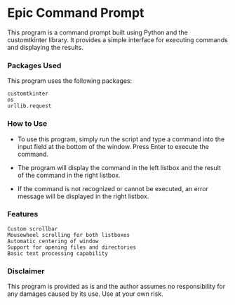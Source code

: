 # Epic Command Prompt
This program is a command prompt built using Python and the customtkinter library. It provides a simple interface for executing commands and displaying the results.

### Packages Used ###
This program uses the following packages:

```
customtkinter
os
urllib.request
```
### How to Use ###
- To use this program, simply run the script and type a command into the input field at the bottom of the window. Press Enter to execute the command.

* The program will display the command in the left listbox and the result of the command in the right listbox.

+ If the command is not recognized or cannot be executed, an error message will be displayed in the right listbox.

### Features ###
```
Custom scrollbar
Mousewheel scrolling for both listboxes
Automatic centering of window
Support for opening files and directories
Basic text processing capability
```
### Disclaimer ###
This program is provided as is and the author assumes no responsibility for any damages caused by its use. Use at your own risk.
